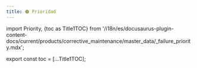```yaml
---
title: 🟠 Prioridad
---
```


import Priority, {toc as Title1TOC} from '/i18n/es/docusaurus-plugin-content-docs/current/products/corrective_maintenance/master_data/_failure_priority.mdx'; 

<Priority/>

export const toc = [...Title1TOC]; 